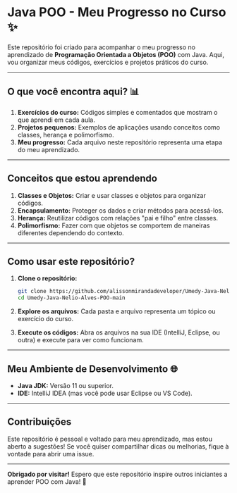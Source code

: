 # Java POO - Meu Progresso no Curso ✨

Este repositório foi criado para acompanhar o meu progresso no aprendizado de **Programação Orientada a Objetos (POO)** com Java. Aqui, vou organizar meus códigos, exercícios e projetos práticos do curso. 

---

## O que você encontra aqui? 📊

1. **Exercícios do curso:** Códigos simples e comentados que mostram o que aprendi em cada aula.
2. **Projetos pequenos:** Exemplos de aplicações usando conceitos como classes, herança e polimorfismo.
3. **Meu progresso:** Cada arquivo neste repositório representa uma etapa do meu aprendizado.

---

## Conceitos que estou aprendendo

1. **Classes e Objetos:** Criar e usar classes e objetos para organizar códigos.
2. **Encapsulamento:** Proteger os dados e criar métodos para acessá-los.
3. **Herança:** Reutilizar códigos com relações "pai e filho" entre classes.
4. **Polimorfismo:** Fazer com que objetos se comportem de maneiras diferentes dependendo do contexto.

---

## Como usar este repositório?

1. **Clone o repositório:**
   ```bash
   git clone https://github.com/alissonmirandadeveloper/Umedy-Java-Nelio-Alves-POO.git
   cd Umedy-Java-Nelio-Alves-POO-main
   ```

2. **Explore os arquivos:** Cada pasta e arquivo representa um tópico ou exercício do curso.

3. **Execute os códigos:** Abra os arquivos na sua IDE (IntelliJ, Eclipse, ou outra) e execute para ver como funcionam.

---

## Meu Ambiente de Desenvolvimento 🌐

- **Java JDK:** Versão 11 ou superior.
- **IDE:** IntelliJ IDEA (mas você pode usar Eclipse ou VS Code).

---

## Contribuições

Este repositório é pessoal e voltado para meu aprendizado, mas estou aberto a sugestões! Se você quiser compartilhar dicas ou melhorias, fique à vontade para abrir uma issue.

---

**Obrigado por visitar!** Espero que este repositório inspire outros iniciantes a aprender POO com Java! 🚀


